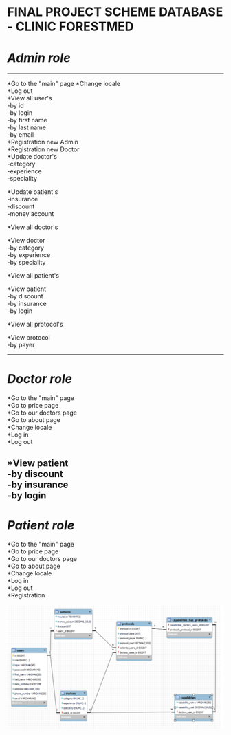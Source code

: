 #  FINAL PROJECT SCHEME DATABASE - CLINIC FORESTMED
#  _Admin role_
___
*Go to the "main" page 
*Change locale  
*Log out  
*View all user's  
-by id  
-by login  
-by first name  
-by last name  
-by email  
*Registration new Admin  
*Registration new Doctor  
*Update doctor's  
-category  
-experience  
-speciality  

*Update patient's   
-insurance  
-discount  
-money account  

*View all doctor's  

*View doctor  
-by category  
-by experience  
-by speciality  

*View all patient's  

*View patient  
-by discount  
-by insurance  
-by login  
  
*View all protocol's  

*View protocol   
-by payer  
___
#  _Doctor role_
*Go to the "main" page  
*Go to price page  
*Go to our doctors page  
*Go to about page  
*Change locale   
*Log in  
*Log out  

*View patient    
-by discount  
-by insurance  
-by login
---
#  _Patient role_
*Go to the "main" page  
*Go to price page  
*Go to our doctors page  
*Go to about page  
*Change locale  
*Log in  
*Log out  
*Registration  


![CLINIC SCHEME](medicine.png)

